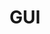 ---
title: GUI
eleventyNavigation:
  title: Canvas
  key: en_bonus_gui
  parent: en_bonus
  order: 2
---